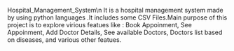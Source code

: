 Hospital_Management_System\n
It is a hospital management system made by using python languages .It includes some CSV Files.Main purpose of this project is to explore virious featues like : Book Appoinment, See Appoinment, Add Doctor Details, See available Doctors, Doctors list based on diseases, and various other featues.
